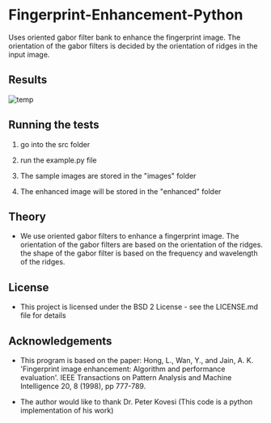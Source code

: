 # Fingerprint-Enhancement-Python

Uses oriented gabor filter bank to enhance the fingerprint image. The orientation of the gabor filters is decided by the orientation of ridges in the input image. 

## Results
![temp](https://cloud.githubusercontent.com/assets/13918778/25770604/637b3f38-31ee-11e7-818f-1f8359c96e07.jpg)
## Running the tests

1) go into the src folder

2) run the example.py file

3) The sample images are stored in the "images" folder

4) The enhanced image will be stored in the "enhanced" folder

## Theory
- We use oriented gabor filters to enhance a fingerprint image. The orientation of the gabor filters are based on the orientation of the ridges. the shape of the gabor filter is based on the frequency and wavelength of the ridges.

## License
- This project is licensed under the BSD 2 License - see the LICENSE.md file for details

## Acknowledgements
- This program is based on the paper: Hong, L., Wan, Y., and Jain, A. K. 'Fingerprint image enhancement: Algorithm and performance evaluation'. IEEE Transactions on Pattern Analysis and Machine Intelligence 20, 8 (1998), pp 777-789.

- The author would like to thank Dr. Peter Kovesi (This code is a python implementation of his work)

